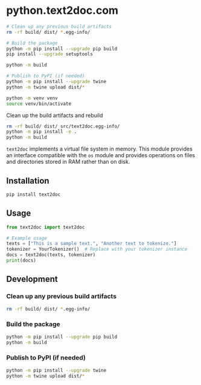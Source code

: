 # python.text2doc.com


        
```bash
# Clean up any previous build artifacts
rm -rf build/ dist/ *.egg-info/

# Build the package
python -m pip install --upgrade pip build
pip install --upgrade setuptools

python -m build

# Publish to PyPI (if needed)
python -m pip install --upgrade twine
python -m twine upload dist/*

python -m venv venv
source venv/bin/activate

```

Clean up the build artifacts and rebuild
```bash
rm -rf build/ dist/ src/text2doc.egg-info/
python -m pip install -e .
python -m build

```




`text2doc` implements a virtual file system in memory. This module provides an interface compatible with the `os` module and provides operations on files and directories stored in RAM rather than on disk.

## Installation

```bash
pip install text2doc
```

## Usage

```python
from text2doc import text2doc

# Example usage
texts = ["This is a sample text.", "Another text to tokenize."]
tokenizer = YourTokenizer()  # Replace with your tokenizer instance
docs = text2doc(texts, tokenizer)
print(docs)
```

## Development

### Clean up any previous build artifacts

```bash
rm -rf build/ dist/ *.egg-info/
```

### Build the package

```bash
python -m pip install --upgrade pip build
python -m build
```

### Publish to PyPI (if needed)

```bash
python -m pip install --upgrade twine
python -m twine upload dist/*
```

